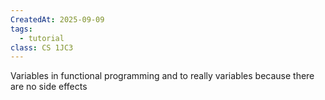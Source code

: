 ```yaml
---
CreatedAt: 2025-09-09
tags:
  - tutorial
class: CS 1JC3
---
```

Variables in functional programming and to really variables because there are no side effects